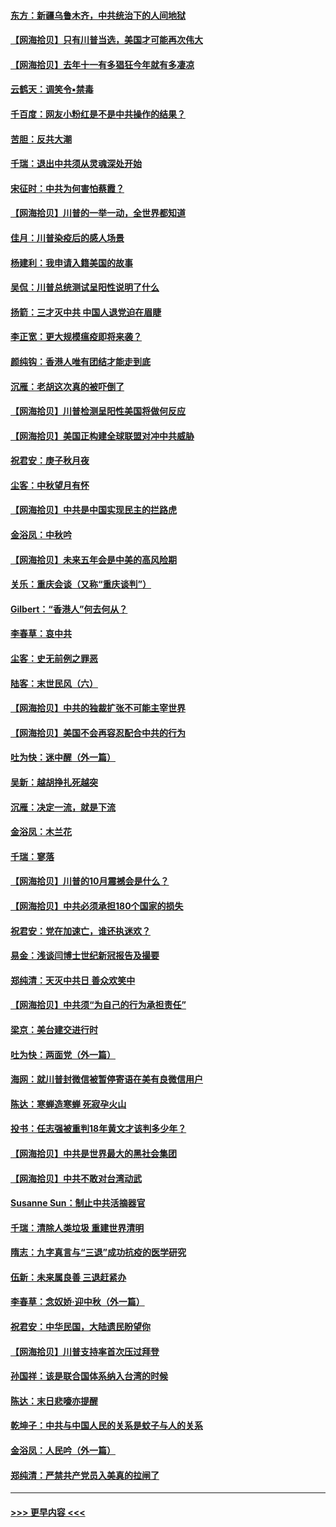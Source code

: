 #### [东方：新疆乌鲁木齐，中共统治下的人间地狱](../pages/nsc993/n12466075.md?t=10101351) 
#### [【网海拾贝】只有川普当选，美国才可能再次伟大](../pages/nsc993/n12466013.md?t=10101351) 
#### [【网海拾贝】去年十一有多猖狂今年就有多凄凉](../pages/nsc993/n12463649.md?t=10101351) 
#### [云鹤天：调笑令▪禁毒](../pages/nsc993/n12462975.md?t=10101351) 
#### [千百度：网友小粉红是不是中共操作的结果？](../pages/nsc993/n12461025.md?t=10101351) 
#### [苦胆：反共大潮](../pages/nsc993/n12459469.md?t=10101351) 
#### [千瑞：退出中共须从灵魂深处开始](../pages/nsc993/n12459437.md?t=10101351) 
#### [宋征时：中共为何害怕蔡霞？](../pages/nsc993/n12459097.md?t=10101351) 
#### [【网海拾贝】川普的一举一动，全世界都知道](../pages/nsc993/n12458825.md?t=10101351) 
#### [佳月：川普染疫后的感人场景](../pages/nsc993/n12456994.md?t=10101351) 
#### [杨建利：我申请入籍美国的故事](../pages/nsc993/n12455635.md?t=10101351) 
#### [吴侃：川普总统测试呈阳性说明了什么](../pages/nsc993/n12451869.md?t=10101351) 
#### [扬箭：三才灭中共 中国人退党迫在眉睫](../pages/nsc993/n12451842.md?t=10101351) 
#### [李正宽：更大规模瘟疫即将来袭？](../pages/nsc993/n12451455.md?t=10101351) 
#### [颜纯钩：香港人唯有团结才能走到底](../pages/nsc993/n12450870.md?t=10101351) 
#### [沉雁：老胡这次真的被吓倒了](../pages/nsc993/n12449796.md?t=10101351) 
#### [【网海拾贝】川普检测呈阳性美国将做何反应](../pages/nsc993/n12449042.md?t=10101351) 
#### [【网海拾贝】美国正构建全球联盟对冲中共威胁](../pages/nsc993/n12446580.md?t=10101351) 
#### [祝君安：庚子秋月夜](../pages/nsc993/n12445870.md?t=10101351) 
#### [尘客：中秋望月有怀](../pages/nsc993/n12444632.md?t=10101351) 
#### [【网海拾贝】中共是中国实现民主的拦路虎](../pages/nsc993/n12443573.md?t=10101351) 
#### [金浴凤：中秋吟](../pages/nsc993/n12441773.md?t=10101351) 
#### [【网海拾贝】未来五年会是中美的高风险期](../pages/nsc993/n12440760.md?t=10101351) 
#### [关乐：重庆会谈（又称“重庆谈判”）](../pages/nsc993/n12437525.md?t=10101351) 
#### [Gilbert：“香港人”何去何从？](../pages/nsc993/n12435894.md?t=10101351) 
#### [李春草：哀中共](../pages/nsc993/n12435874.md?t=10101351) 
#### [尘客：史无前例之罪恶](../pages/nsc993/n12435762.md?t=10101351) 
#### [陆客：末世民风（六）](../pages/nsc993/n12435354.md?t=10101351) 
#### [【网海拾贝】中共的独裁扩张不可能主宰世界](../pages/nsc993/n12435151.md?t=10101351) 
#### [【网海拾贝】美国不会再容忍配合中共的行为](../pages/nsc993/n12433808.md?t=10101351) 
#### [吐为快：迷中醒（外一篇）](../pages/nsc993/n12433585.md?t=10101351) 
#### [吴新：越胡挣扎死越突](../pages/nsc993/n12433562.md?t=10101351) 
#### [沉雁：决定一流，就是下流](../pages/nsc993/n12432128.md?t=10101351) 
#### [金浴凤：木兰花](../pages/nsc993/n12432124.md?t=10101351) 
#### [千瑞：寥落](../pages/nsc993/n12432071.md?t=10101351) 
#### [【网海拾贝】川普的10月震撼会是什么？](../pages/nsc993/n12431624.md?t=10101351) 
#### [【网海拾贝】中共必须承担180个国家的损失](../pages/nsc993/n12428893.md?t=10101351) 
#### [祝君安：党在加速亡，谁还执迷欢？](../pages/nsc993/n12428652.md?t=10101351) 
#### [易金：浅谈闫博士世纪新冠报告及撮要](../pages/nsc993/n12426822.md?t=10101351) 
#### [郑纯清：天灭中共日 善众欢笑中](../pages/nsc993/n12426784.md?t=10101351) 
#### [【网海拾贝】中共须“为自己的行为承担责任”](../pages/nsc993/n12426067.md?t=10101351) 
#### [梁京：美台建交进行时](../pages/nsc993/n12424066.md?t=10101351) 
#### [吐为快：两面党（外一篇）](../pages/nsc993/n12424043.md?t=10101351) 
#### [海网：就川普封微信被暂停寄语在美有良微信用户](../pages/nsc993/n12424021.md?t=10101351) 
#### [陈达：寒蝉造寒蝉 死寂孕火山](../pages/nsc993/n12423958.md?t=10101351) 
#### [投书：任志强被重判18年黄文才该判多少年？](../pages/nsc993/n12423672.md?t=10101351) 
#### [【网海拾贝】中共是世界最大的黑社会集团](../pages/nsc993/n12423543.md?t=10101351) 
#### [【网海拾贝】中共不敢对台湾动武](../pages/nsc993/n12421418.md?t=10101351) 
#### [Susanne Sun：制止中共活摘器官](../pages/nsc993/n12419654.md?t=10101351) 
#### [千瑞：清除人类垃圾 重建世界清明](../pages/nsc993/n12419414.md?t=10101351) 
#### [隋志：九字真言与“三退”成功抗疫的医学研究](../pages/nsc993/n12419248.md?t=10101351) 
#### [伍新：未来属良善 三退赶紧办](../pages/nsc993/n12418496.md?t=10101351) 
#### [李春草：念奴娇·迎中秋（外一篇）](../pages/nsc993/n12418465.md?t=10101351) 
#### [祝君安：中华民国，大陆遗民盼望你](../pages/nsc993/n12418089.md?t=10101351) 
#### [【网海拾贝】川普支持率首次压过拜登](../pages/nsc993/n12418050.md?t=10101351) 
#### [孙国祥：该是联合国体系纳入台湾的时候](../pages/nsc993/n12417369.md?t=10101351) 
#### [陈达：末日悲嚎亦提醒](../pages/nsc993/n12416736.md?t=10101351) 
#### [乾坤子：中共与中国人民的关系是蚊子与人的关系](../pages/nsc993/n12416632.md?t=10101351) 
#### [金浴凤：人民吟（外一篇）](../pages/nsc993/n12416567.md?t=10101351) 
#### [郑纯清：严禁共产党员入美真的拉闸了](../pages/nsc993/n12416550.md?t=10101351) 

----
#### [ >>> 更早内容 <<< ](../indexes/nsc993-earlier.md)
